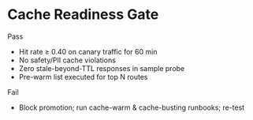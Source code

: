 # Cache Readiness Gate

Pass
- Hit rate ≥ 0.40 on canary traffic for 60 min
- No safety/PII cache violations
- Zero stale-beyond-TTL responses in sample probe
- Pre-warm list executed for top N routes

Fail
- Block promotion; run cache-warm & cache-busting runbooks; re-test
